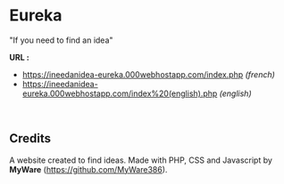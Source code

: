 # Eureka

"If you need to find an idea"

**URL :** 
  - https://ineedanidea-eureka.000webhostapp.com/index.php _(french)_ 
  - https://ineedanidea-eureka.000webhostapp.com/index%20(english).php _(english)_

<br>

Credits
-----------------

A website created to find ideas. Made with PHP, CSS and Javascript by **MyWare** (https://github.com/MyWare386).
